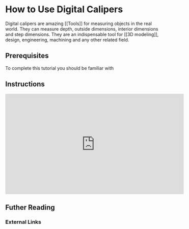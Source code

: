 # How to Use Digital Calipers
Digital calipers are amazing [[Tools]] for measuring objects in the real world. They can measure depth, outside dimensions, interior dimensions and step dimensions. They are an indispensable tool for [[3D modeling]], design, engineering, machining and any other related field.
## Prerequisites
To complete this tutorial you should be familiar with
## Instructions
<div class="responsive-iframe-container"><iframe width="560" height="315" src="https://www.youtube.com/embed/oOZjbbe6YZk" title="YouTube video player" frameborder="0" allow="accelerometer; autoplay; clipboard-write; encrypted-media; gyroscope; picture-in-picture" allowfullscreen></iframe></div>

## Futher Reading

### External Links
